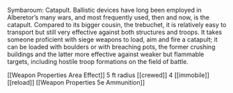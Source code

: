 Symbaroum:
Catapult. Ballistic devices have long been employed in Alberetor’s many wars, and most frequently used, then and now, is the catapult. Compared to its bigger cousin, the trebuchet, it is relatively easy to transport but still very effective against both structures and troops. It takes someone proficient with siege weapons to load, aim and fire a catapult; it can be loaded with boulders or with breaching pots, the former crushing buildings and the latter more effective against weaker but flammable targets, including hostile troop formations on the field of battle.

[[Weapon Properties Area Effect]] 5 ft radius
[[crewed]] 4
[[immobile]]
[[reload]]
[[Weapon Properties 5e Ammunition]]